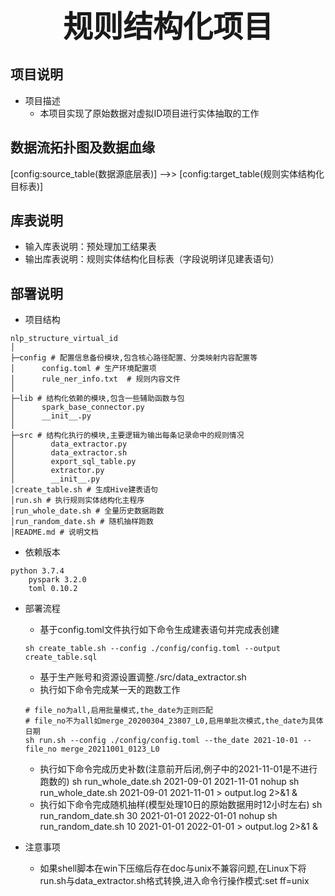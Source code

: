 <center><b><font size=20>规则结构化项目</font></b></center>

## 项目说明
+ 项目描述
    + 本项目实现了原始数据对虚拟ID项目进行实体抽取的工作

## 数据流拓扑图及数据⾎缘
[config:source_table(数据源底层表)] -->> [config:target_table(规则实体结构化目标表)]

## 库表说明
+ 输入库表说明：预处理加工结果表
+ 输出库表说明：规则实体结构化目标表（字段说明详见建表语句）

## 部署说明
+ 项目结构
```angular2
nlp_structure_virtual_id
│
├─config # 配置信息备份模块,包含核心路径配置、分类映射内容配置等
│      config.toml # 生产环境配置项
│      rule_ner_info.txt  # 规则内容文件
│
├─lib # 结构化依赖的模块,包含一些辅助函数与包
│      spark_base_connector.py
│      __init__.py
│
├─src # 结构化执行的模块,主要逻辑为输出每条记录命中的规则情况
│        data_extractor.py
│        data_extractor.sh
│        export_sql_table.py
│        extractor.py
│        __init__.py
│create_table.sh # 生成Hive建表语句
│run.sh # 执行规则实体结构化主程序
│run_whole_date.sh # 全量历史数据跑数
│run_random_date.sh # 随机抽样跑数
│README.md # 说明文档
```
+ 依赖版本
```angular2
python 3.7.4
    pyspark 3.2.0
    toml 0.10.2
```
+ 部署流程
    + 基于config.toml文件执行如下命令生成建表语句并完成表创建
    ```
    sh create_table.sh --config ./config/config.toml --output create_table.sql
    ```
    + 基于生产账号和资源设置调整./src/data_extractor.sh
    + 执行如下命令完成某一天的跑数工作
    ```
    # file_no为all,启用批量模式,the_date为正则匹配
    # file_no不为all如merge_20200304_23807_L0,启用单批次模式,the_date为具体日期
    sh run.sh --config ./config/config.toml --the_date 2021-10-01 --file_no merge_20211001_0123_L0
    ```
    + 执行如下命令完成历史补数(注意前开后闭,例子中的2021-11-01是不进行跑数的)
    sh run_whole_date.sh 2021-09-01 2021-11-01
    nohup sh run_whole_date.sh 2021-09-01 2021-11-01 > output.log 2>&1 &
    + 执行如下命令完成随机抽样(模型处理10日的原始数据用时12小时左右)
    sh run_random_date.sh 30 2021-01-01 2022-01-01
    nohup sh run_random_date.sh 10 2021-01-01 2022-01-01 > output.log 2>&1 &

+ 注意事项
    + 如果shell脚本在win下压缩后存在doc与unix不兼容问题,在Linux下将run.sh与data_extractor.sh格式转换,进入命令行操作模式:set ff=unix
